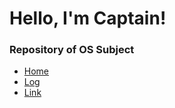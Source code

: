 <html>
  <head>
   <link rel="stylesheet" href="css/styles.css">
  </head>
  <body>
    <div class="container">
      <div class="header">
        <h1>Hello, I'm Captain!</h1>
        <h3>Repository of OS Subject</h3>
        <ul>
          <li><a class="menu" href="{{ site.baseurl }}/">Home</a></li>
          <li><a class="menu" href="{{ site.baseurl }}/TXT/mylog.txt">Log</a></li>
          <li><a class="menu" href="{{ site.baseurl }}/LINKS">Link</a></li>
        </ul>
      </div>
    </div>
  </body>
</html>
